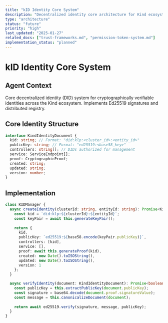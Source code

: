 ```yaml
---
title: "kID Identity Core System"
description: "Decentralized identity core architecture for Kind ecosystem"
type: "architecture"
status: "future"
priority: "high"
last_updated: "2025-01-27"
related_docs: ["trust-frameworks.md", "permission-token-system.md"]
implementation_status: "planned"
---
```


# kID Identity Core System

## Agent Context
Core decentralized identity (DID) system for cryptographically verifiable identities across the Kind ecosystem. Implements Ed25519 signatures and distributed registry.

## Core Identity Structure

```typescript
interface KindIdentityDocument {
  kid: string; // Format: "did:klp:<cluster_id>:<entity_id>"
  publicKey: string; // Format: "ed25519:<base58_key>"
  controllers: string[]; // DIDs authorized for management
  service: ServiceEndpoint[];
  proof: CryptographicProof;
  created: string;
  updated: string;
  version: number;
}
```

## Implementation

```typescript
class KIDManager {
  async createIdentity(clusterId: string, entityId: string): Promise<KindIdentityDocument> {
    const kid = `did:klp:${clusterId}:${entityId}`;
    const keyPair = await this.generateKeyPair();
    
    return {
      kid,
      publicKey: `ed25519:${base58.encode(keyPair.publicKey)}`,
      controllers: [kid],
      service: [],
      proof: await this.generateProof(kid),
      created: new Date().toISOString(),
      updated: new Date().toISOString(),
      version: 1
    };
  }

  async verifyIdentity(document: KindIdentityDocument): Promise<boolean> {
    const publicKey = this.extractPublicKey(document.publicKey);
    const signature = base64.decode(document.proof.signatureValue);
    const message = this.canonicalizeDocument(document);
    
    return await ed25519.verify(signature, message, publicKey);
  }
}
```
